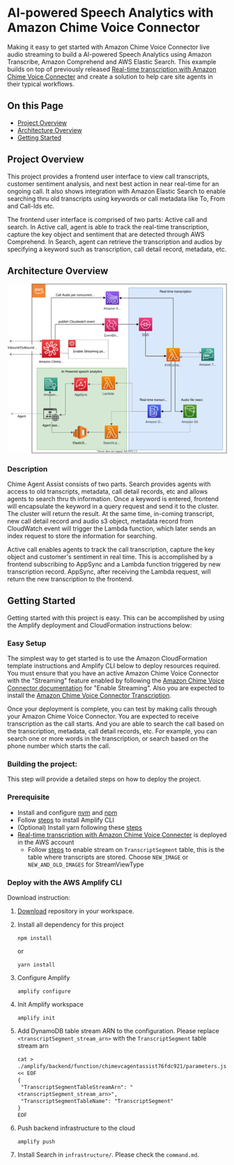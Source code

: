 # AI-powered Speech Analytics with Amazon Chime Voice Connector

Making it easy to get started with Amazon Chime Voice Connector live audio streaming to build a AI-powered Speech Analytics using Amazon Transcribe, Amazon Comprehend and AWS Elastic Search. This example builds on top of previously released [Real-time transcription with Amazon Chime Voice Connecter](https://github.com/aws-samples/amazon-chime-voiceconnector-transcription) and create a solution to help care site agents in their typical workflows.

## On this Page
- [Project Overview](#project-overview)
- [Architecture Overview](#architecture-overview)
- [Getting Started](#getting-started)

## Project Overview

This project provides a frontend user interface to view call transcripts, customer sentiment analysis, and next best action in near real-time for an ongoing call. It also shows integration with Amazon Elastic Search to enable searching thru old transcripts using keywords or call metadata like To, From and Call-Ids etc.

The frontend user interface is comprised of two parts: Active call and search. In Active call, agent is able to track the real-time transcription, capture the key object and sentiment that are detected through AWS Comprehend. In Search, agent can retrieve the transcription and audios by specifying a keyword such as transcription, call detail record, metadata, etc.

## Architecture Overview
![](images/agent-assist.svg)

### Description
Chime Agent Assist consists of two parts. Search provides agents with access to old transcripts, metadata, call detail records, etc and allows agents to search thru th information. Once a keyword is entered, frontend will encapsulate the keyword in a query request and send it to the cluster. The cluster will return the result. At the same time, in-coming transcript, new call detail record and audio s3 object, metadata record from CloudWatch event will trigger the Lambda function, which later sends an index request to store the information for searching.

Active call enables agents to track the call transcription, capture the key object and customer's sentiment in real time. This is accomplished by a frontend subscribing to AppSync and a Lambda function triggered by new transcription record. AppSync, after receiving the Lambda request, will return the new transcription to the frontend.

## Getting Started
Getting started with this project is easy. This can be accomplished by using the Amplify deployment and CloudFormation instructions below:

### Easy Setup

The simplest way to get started is to use the Amazon CloudFormation template instructions and Amplify CLI below to deploy resources required. You must ensure that you have an active Amazon Chime Voice Connector with the "Streaming" feature enabled by following the [Amazon Chime Voice Connector documentation](https://docs.aws.amazon.com/chime/latest/ag/start-kinesis-vc.html) for "Enable Streaming". Also you are expected to install the [Amazon Chime Voice Connector Transcription](https://github.com/aws-samples/amazon-chime-voiceconnector-transcription).

Once your deployment is complete, you can test by making calls through your Amazon Chime Voice Connector. You are expected to receive transcription as the call starts. And you are able to search the call based on the transcription, metadata, call detail records, etc. For example, you can search one or more words in the transcription, or search based on the phone number which starts the call.

### Building the project:

This step will provide a detailed steps on how to deploy the project.

### Prerequisite
- Install and configure [nvm](https://github.com/nvm-sh/nvm) and [npm](https://www.npmjs.com/get-npm)
- Follow [steps](https://aws-amplify.github.io/docs/) to install Amplify CLI
- (Optional) Install yarn following these [steps](https://classic.yarnpkg.com/en/docs/install)
- [Real-time transcription with Amazon Chime Voice Connecter](https://github.com/aws-samples/amazon-chime-voiceconnector-transcription) is deployed in the AWS account
  - Follow [steps](https://docs.aws.amazon.com/amazondynamodb/latest/developerguide/Streams.html#Streams.Enabling) to enable stream on `TranscriptSegment` table, this is the table where transcripts are stored. Choose `NEW_IMAGE` or `NEW_AND_OLD_IMAGES` for StreamViewType

### Deploy with the AWS Amplify CLI

Download instruction:

1. [Download](https://github.com/aws-samples/chime-agent-assist) repository in your workspace.
2. Install all dependency for this project

    ```
    npm install
    ```
    or

    ```
    yarn install
    ```
3. Configure Amplify

    ```
    amplify configure
    ```
4. Init Amplify workspace

    ```
    amplify init
    ```
5. Add DynamoDB table stream ARN to the configuration. Please replace `<transcriptSegment_stream_arn>` with the `TranscriptSegment` table stream arn

    ```
    cat > ./amplify/backend/function/chimevcagentassist76fdc921/parameters.json << EOF
    {
     "TranscriptSegmentTableStreamArn": "<transcriptSegment_stream_arn>",
     "TranscriptSegmentTableName": "TranscriptSegment"
    }
    EOF
    ```
6. Push backend infrastructure to the cloud

    ```
    amplify push
    ```
7. Install Search in `infrastructure/`. Please check the `command.md`.